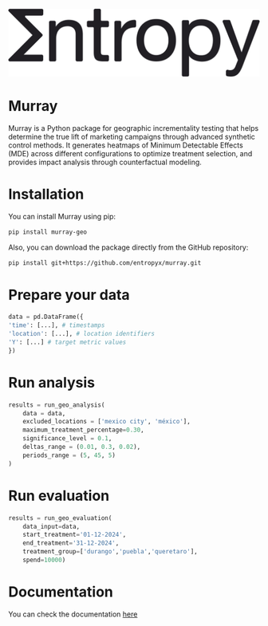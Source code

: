 



<p align="center">
  <img src="https://raw.githubusercontent.com/entropyx/murray/main/utils/Logo%20Entropy%20Dark%20Gray.png" width="550" height="auto">
</p>


# Murray

Murray is a Python package for geographic incrementality testing that helps determine the true lift of marketing campaigns through advanced synthetic control methods. It generates heatmaps of Minimum Detectable Effects (MDE) across different configurations to optimize treatment selection, and provides impact analysis through counterfactual modeling.

# Installation

You can install Murray using pip:

```bash
pip install murray-geo
```

Also, you can download the package directly from the GitHub repository:

```bash
pip install git+https://github.com/entropyx/murray.git
```


# Prepare your data
```python
data = pd.DataFrame({
'time': [...], # timestamps
'location': [...], # location identifiers
'Y': [...] # target metric values
})
```

# Run analysis
```python
results = run_geo_analysis(
    data = data,
    excluded_locations = ['mexico city', 'méxico'],
    maximum_treatment_percentage=0.30,
    significance_level = 0.1,
    deltas_range = (0.01, 0.3, 0.02),
    periods_range = (5, 45, 5)
)
```
# Run evaluation
```python
results = run_geo_evaluation(
    data_input=data,
    start_treatment='01-12-2024',
    end_treatment='31-12-2024',
    treatment_group=['durango','puebla','queretaro'], 
    spend=10000)
```


# Documentation
You can check the documentation [here](https://entropy.tech/murray/docs/Welcome%20to%20Murray)
